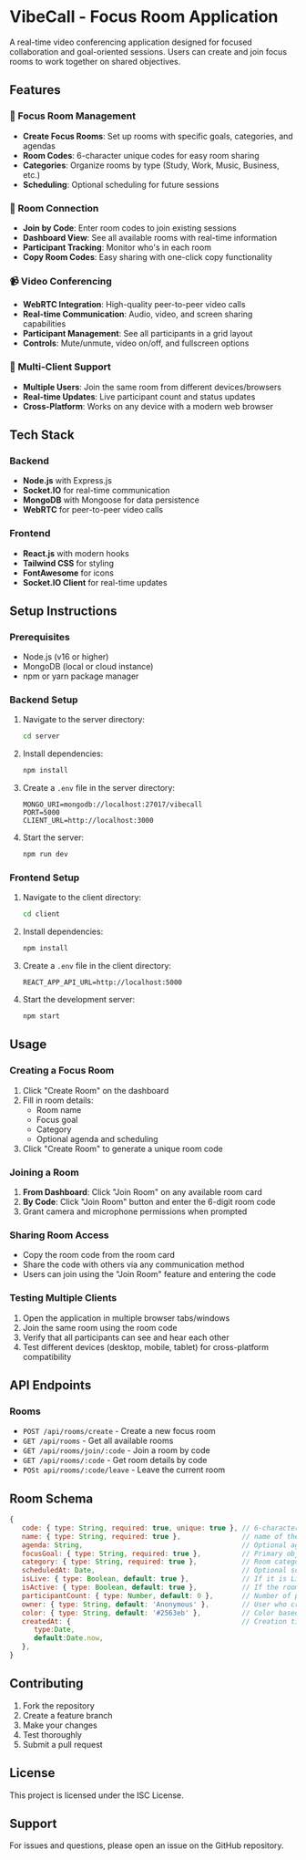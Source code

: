 # VibeCall - Focus Room Application

A real-time video conferencing application designed for focused collaboration and goal-oriented sessions. Users can create and join focus rooms to work together on shared objectives.

## Features

### 🎯 Focus Room Management
- **Create Focus Rooms**: Set up rooms with specific goals, categories, and agendas
- **Room Codes**: 6-character unique codes for easy room sharing
- **Categories**: Organize rooms by type (Study, Work, Music, Business, etc.)
- **Scheduling**: Optional scheduling for future sessions

### 🔗 Room Connection
- **Join by Code**: Enter room codes to join existing sessions
- **Dashboard View**: See all available rooms with real-time information
- **Participant Tracking**: Monitor who's in each room
- **Copy Room Codes**: Easy sharing with one-click copy functionality

### 📹 Video Conferencing
- **WebRTC Integration**: High-quality peer-to-peer video calls
- **Real-time Communication**: Audio, video, and screen sharing capabilities
- **Participant Management**: See all participants in a grid layout
- **Controls**: Mute/unmute, video on/off, and fullscreen options

### 🚀 Multi-Client Support
- **Multiple Users**: Join the same room from different devices/browsers
- **Real-time Updates**: Live participant count and status updates
- **Cross-Platform**: Works on any device with a modern web browser

## Tech Stack

### Backend
- **Node.js** with Express.js
- **Socket.IO** for real-time communication
- **MongoDB** with Mongoose for data persistence
- **WebRTC** for peer-to-peer video calls

### Frontend
- **React.js** with modern hooks
- **Tailwind CSS** for styling
- **FontAwesome** for icons
- **Socket.IO Client** for real-time updates

## Setup Instructions

### Prerequisites
- Node.js (v16 or higher)
- MongoDB (local or cloud instance)
- npm or yarn package manager

### Backend Setup
1. Navigate to the server directory:
   ```bash
   cd server
   ```

2. Install dependencies:
   ```bash
   npm install
   ```

3. Create a `.env` file in the server directory:
   ```env
   MONGO_URI=mongodb://localhost:27017/vibecall
   PORT=5000
   CLIENT_URL=http://localhost:3000
   ```

4. Start the server:
   ```bash
   npm run dev
   ```

### Frontend Setup
1. Navigate to the client directory:
   ```bash
   cd client
   ```

2. Install dependencies:
   ```bash
   npm install
   ```

3. Create a `.env` file in the client directory:
   ```env
   REACT_APP_API_URL=http://localhost:5000
   ```

4. Start the development server:
   ```bash
   npm start
   ```

## Usage

### Creating a Focus Room
1. Click "Create Room" on the dashboard
2. Fill in room details:
   - Room name
   - Focus goal
   - Category
   - Optional agenda and scheduling
3. Click "Create Room" to generate a unique room code

### Joining a Room
1. **From Dashboard**: Click "Join Room" on any available room card
2. **By Code**: Click "Join Room" button and enter the 6-digit room code
3. Grant camera and microphone permissions when prompted

### Sharing Room Access
- Copy the room code from the room card
- Share the code with others via any communication method
- Users can join using the "Join Room" feature and entering the code

### Testing Multiple Clients
1. Open the application in multiple browser tabs/windows
2. Join the same room using the room code
3. Verify that all participants can see and hear each other
4. Test different devices (desktop, mobile, tablet) for cross-platform compatibility

## API Endpoints

### Rooms
- `POST /api/rooms/create` - Create a new focus room
- `GET /api/rooms` - Get all available rooms
- `GET /api/rooms/join/:code` - Join a room by code
- `GET /api/rooms/:code` - Get room details by code
- `POSt api/rooms/:code/leave` - Leave the current room


## Room Schema

```javascript
{
   code: { type: String, required: true, unique: true }, // 6-character unique room code
   name: { type: String, required: true },               // name of the room
   agenda: String,                                       // Optional agenda description
   focusGoal: { type: String, required: true },          // Primary objective of the room
   category: { type: String, required: true },           // Room category
   scheduledAt: Date,                                    // Optional scheduled time
   isLive: { type: Boolean, default: true },             // If it is Live meet or a scheduled one
   isActive: { type: Boolean, default: true },           // If the room is currently running?
   participantCount: { type: Number, default: 0 },       // Number of participants in the room
   owner: { type: String, default: 'Anonymous' },        // User who created the room
   color: { type: String, default: '#2563eb' },          // Color based on category
   createdAt: {                                          // Creation timestamp
      type:Date,
      default:Date.now,
   },
}
```

## Contributing

1. Fork the repository
2. Create a feature branch
3. Make your changes
4. Test thoroughly
5. Submit a pull request

## License

This project is licensed under the ISC License.

## Support

For issues and questions, please open an issue on the GitHub repository.